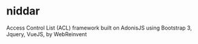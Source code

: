 # niddar
Access Control List (ACL) framework built on AdonisJS using Bootstrap 3, Jquery, VueJS, by WebReinvent
